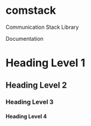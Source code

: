 comstack
========

Communication Stack Library

Documentation

#    Heading Level 1

##   Heading Level 2

###  Heading Level 3

#### Heading Level 4
